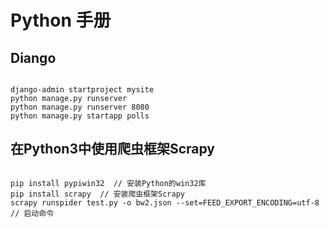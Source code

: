 # Python 手册

## Diango

```

django-admin startproject mysite
python manage.py runserver
python manage.py runserver 8080
python manage.py startapp polls

```

## 在Python3中使用爬虫框架Scrapy

```

pip install pypiwin32  // 安装Python的win32库
pip install scrapy  // 安装爬虫框架Scrapy
scrapy runspider test.py -o bw2.json --set=FEED_EXPORT_ENCODING=utf-8  // 启动命令
```